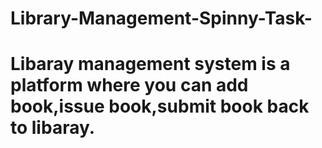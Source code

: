 # Library-Management-Spinny-Task-
# Libaray management system is a platform where you can add book,issue book,submit book back to libaray.
